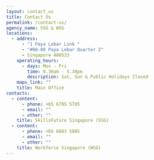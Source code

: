 ```yaml
---
layout: contact_us
title: Contact Us
permalink: /contact-us/
agency_name: SSG & WSG
locations:
  - address:
      - "1 Paya Lebar Link "
      - "#08-08 Paya Lebar Quarter 2"
      - Singapore 408533
    operating_hours:
      - days: Mon - Fri
        time: 8.30am - 5.30pm
        description: Sat, Sun & Public Holidays Closed
    maps_link: ""
    title: Main Office
contacts:
  - content:
      - phone: +65 6785 5785
      - email: ""
      - other: ""
    title: SkillsFuture Singapore (SSG)
  - content:
      - phone: +65 6883 5885
      - email: ""
      - other: ""
    title: Workforce Singapore (WSG)
---
```

